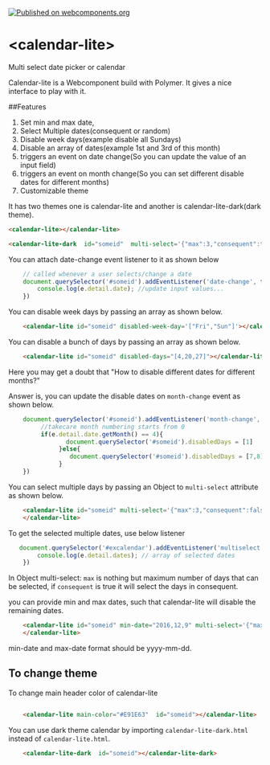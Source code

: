 [![Published on webcomponents.org](https://img.shields.io/badge/webcomponents.org-published-blue.svg)](https://beta.webcomponents.org/element/Manohar-Gunturu/calendar-lite)


# \<calendar-lite\>

Multi select date picker or calendar

Calendar-lite is a Webcomponent build with Polymer. It gives a nice interface to play with it.

##Features

1. Set min and max date,
2. Select Multiple dates(consequent or random)
3. Disable week days(example disable all Sundays)
4. Disable an array of dates(example 1st and 3rd of this month)
5. triggers an event on date change(So you can update the value of an input field)
6. triggers an event on month change(So you can set different disable dates for different months)
7. Customizable theme

It has two themes one is calendar-lite and another is calendar-lite-dark(dark theme).

<!---
```
<custom-element-demo>
  <template>
    <script src="../webcomponentsjs/webcomponents-lite.js"></script>
    <link rel="import" href="calendar-lite.html">
    <next-code-block></next-code-block>
  </template>
</custom-element-demo>
```
-->
```html
<calendar-lite></calendar-lite>
```

<!---
```
<custom-element-demo>
  <template>
    <script src="../webcomponentsjs/webcomponents-lite.js"></script>
    <link rel="import" href="calendar-lite-dark.html">
    <next-code-block></next-code-block>
  </template>
</custom-element-demo>
```
-->
```html
<calendar-lite-dark  id="someid"  multi-select='{"max":3,"consequent":true}'></calendar-lite-dark>
```



You can attach date-change event listener to it as shown below

```javascript
    // called whenever a user selects/change a date
    document.querySelector('#someid').addEventListener('date-change', function (e) {
        console.log(e.detail.date); //update input values...
    })
```
 
You can disable week days by passing an array as shown below.
```html
    <calendar-lite id="someid" disabled-week-day='["Fri","Sun"]'></calendar-lite>
```
 
You can disable a bunch of days by passing an array as shown below.

```html
    <calendar-lite id="someid" disabled-days="[4,20,27]"></calendar-lite>
 ```
 
Here you may get a doubt that "How to disable different dates for different months?"

Answer is, you can update the disable dates on `month-change` event as shown below.
 
```javascript
    document.querySelector('#someid').addEventListener('month-change', function (e) {
         //takecare month numbering starts from 0
         if(e.detail.date.getMonth() == 4){
		        document.querySelector('#someid').disabledDays = [1]
		      }else{
		         document.querySelector('#someid').disabledDays = [7,8]
		      }
    })
```
 
You can select multiple days by passing an Object to `multi-select` attribute as shown below.

```html
    <calendar-lite id="someid" multi-select='{"max":3,"consequent":false}'  disabled-week-day='["Fri"]'  disabled-days="[2,3,4]">
    </calendar-lite>
 ```
 
To get the selected multiple dates, use below listener

```javascript
   document.querySelector('#excalendar').addEventListener('multiselect', function (e) {
        console.log(e.detail.dates); // array of selected dates
    })
```
 
In Object multi-select: `max` is nothing but maximum number of days that can be selected, if `consequent` is true it will select the days in consequent.

you can provide min and max dates, such that calendar-lite will disable the remaining dates.
```html
    <calendar-lite id="someid" min-date="2016,12,9" multi-select='{"max":3,"consequent":false}'  disabled-week-day='["Fri"]'  disabled-days="[2,3,4]">
    </calendar-lite>
 ```    
min-date and max-date format should be yyyy-mm-dd.

## To change theme

To change main header color of calendar-lite

```html

    <calendar-lite main-color="#E91E63"  id="someid"></calendar-lite>

```
You can use dark theme calendar by importing `calendar-lite-dark.html` instead of `calendar-lite.html`.

```html
    <calendar-lite-dark  id="someid"></calendar-lite-dark>
 ```
